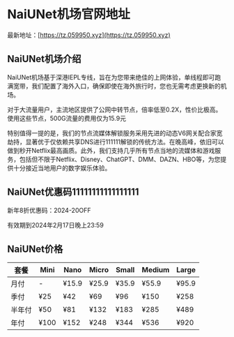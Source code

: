 # NaiUNet机场官网地址

最新地址：[https://tz.059950.xyz](https://tz.059950.xyz)

## NaiUNet机场介绍

NaiUNet机场基于深港IEPL专线，旨在为您带来绝佳的上网体验，单线程即可跑满宽带，我们配置了海外入口，确保即使在海外旅行时，您也无需考虑更换新的机场。

对于大流量用户，主流地区提供了公网中转节点，倍率低至0.2X，性价比极高。使用这些节点，500G流量的费用仅为15.9元

特别值得一提的是，我们的节点流媒体解锁服务采用先进的动态V6网关配合家宽劫持，显著优于仅依赖共享DNS进行111111解锁的传统方法。在晚高峰，依旧可以做到秒开Netflix最高画质。此外，我们支持几乎所有节点当地的流媒体和游戏服务，包括但不限于Netflix、Disney、ChatGPT、DMM、DAZN、HBO等，为您提供十分接近当地用户的数字娱乐体验。

## NaiUNet优惠码11111111111111111

新年8折优惠码：2024-20OFF

有效期到2024年2月17日晚上23:59

## NaiUNet价格

|套餐|Mini|Nano|Micro|Small|Medium|Large|
|----|----|----|----|----|----|----|
|月付|-|¥15.9|¥25.9|¥35.9|¥55.9|¥95.9|
|季付|¥25|¥42|¥69|¥96|¥150|¥258|
|半年付|¥50|¥81|¥132|¥183|¥285|¥489|
|年付|¥100|¥152|¥248|¥344|¥536|¥920|
